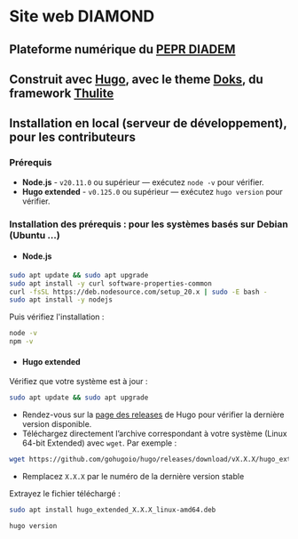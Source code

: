 # Site web DIAMOND

## Plateforme numérique du [PEPR DIADEM](https://pepr-diadem.fr)

## Construit avec [Hugo](https://gohugo.io), avec le theme [Doks](https://getdoks.org), du framework [Thulite](https://thulite.io)

## Installation en local (serveur de développement), pour les contributeurs

### Prérequis

- **Node.js** - `v20.11.0` ou supérieur — exécutez `node -v` pour vérifier.
- **Hugo extended** - `v0.125.0` ou supérieur — exécutez `hugo version` pour vérifier.

### Installation des prérequis : pour les systèmes basés sur Debian (Ubuntu ...)

- #### Node.js

```bash
sudo apt update && sudo apt upgrade
sudo apt install -y curl software-properties-common
curl -fsSL https://deb.nodesource.com/setup_20.x | sudo -E bash -
sudo apt install -y nodejs
```

Puis vérifiez l'installation :

```bash
node -v
npm -v
```

- #### Hugo extended

Vérifiez que votre système est à jour :

```bash
sudo apt update && sudo apt upgrade
```

- Rendez-vous sur la [page des releases](https://github.com/gohugoio/hugo/releases) de Hugo pour vérifier la dernière version disponible.
- Téléchargez directement l’archive correspondant à votre système (Linux 64-bit Extended) avec `wget`. Par exemple :

```bash
wget https://github.com/gohugoio/hugo/releases/download/vX.X.X/hugo_extended_X.X.X_linux-amd64.deb
```

- Remplacez `X.X.X` par le numéro de la dernière version stable

Extrayez le fichier téléchargé :

```bash
sudo apt install hugo_extended_X.X.X_linux-amd64.deb
```

```bash
hugo version
```
